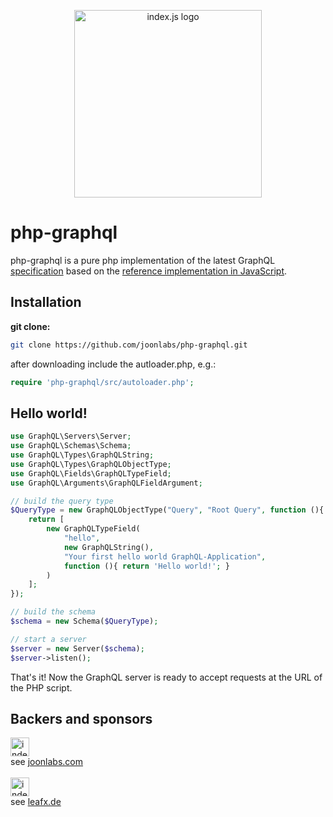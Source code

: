 <p align="center">
    <img src="https://joonlabs.com/php-graphql/logo.svg" alt="index.js logo" width="300" align="center" style="width: 300px; display: block; margin-left: auto; margin-right: auto;"/>
</p>

# php-graphql

php-graphql is a pure php implementation of the latest GraphQL [specification](https://github.com/graphql/graphql-spec)
based on the [reference implementation in JavaScript](https://github.com/graphql/graphql-js).

## Installation

**git clone:**

````bash
git clone https://github.com/joonlabs/php-graphql.git
````

after downloading include the autloader.php, e.g.:

````php
require 'php-graphql/src/autoloader.php';
````

## Hello world!

```php
use GraphQL\Servers\Server;
use GraphQL\Schemas\Schema;
use GraphQL\Types\GraphQLString;
use GraphQL\Types\GraphQLObjectType;
use GraphQL\Fields\GraphQLTypeField;
use GraphQL\Arguments\GraphQLFieldArgument;

// build the query type
$QueryType = new GraphQLObjectType("Query", "Root Query", function (){
    return [
        new GraphQLTypeField(
            "hello",
            new GraphQLString(),
            "Your first hello world GraphQL-Application",
            function (){ return 'Hello world!'; }
        )
    ];
});

// build the schema
$schema = new Schema($QueryType);

// start a server
$server = new Server($schema);
$server->listen();
```

That's it! Now the GraphQL server is ready to accept requests at the URL of the PHP script.

## Backers and sponsors

<img src="https://joonlabs.com/php-graphql/backers/joon.png" alt="index.js logo" height="30"/><br>
see [joonlabs.com](https://joonlabs.com)
<br>
<br>
<img src="https://joonlabs.com/php-graphql/backers/leafx.png" alt="index.js logo" height="30"/><br>
see [leafx.de](https://leafx.de)
<br>
<br>